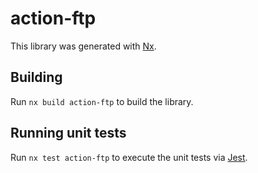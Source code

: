 # action-ftp

This library was generated with [Nx](https://nx.dev).

## Building

Run `nx build action-ftp` to build the library.

## Running unit tests

Run `nx test action-ftp` to execute the unit tests via [Jest](https://jestjs.io).
